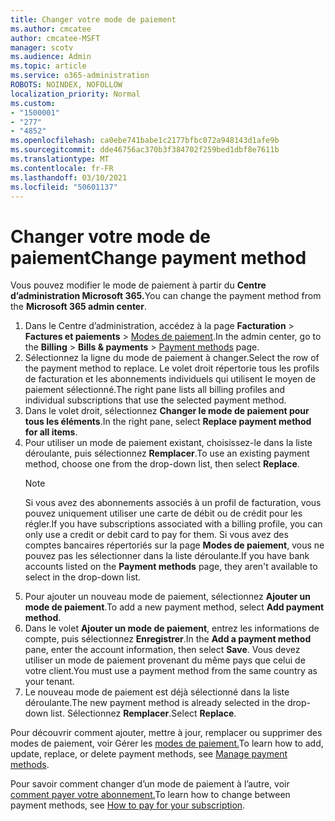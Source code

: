 ```yaml
---
title: Changer votre mode de paiement
ms.author: cmcatee
author: cmcatee-MSFT
manager: scotv
ms.audience: Admin
ms.topic: article
ms.service: o365-administration
ROBOTS: NOINDEX, NOFOLLOW
localization_priority: Normal
ms.custom:
- "1500001"
- "277"
- "4852"
ms.openlocfilehash: ca0ebe741babe1c2177bfbc072a948143d1afe9b
ms.sourcegitcommit: dde46756ac370b3f384702f259bed1dbf8e7611b
ms.translationtype: MT
ms.contentlocale: fr-FR
ms.lasthandoff: 03/10/2021
ms.locfileid: "50601137"
---
```

# <a name="change-payment-method"></a><span data-ttu-id="b1327-102">Changer votre mode de paiement</span><span class="sxs-lookup"><span data-stu-id="b1327-102">Change payment method</span></span>

<span data-ttu-id="b1327-103">Vous pouvez modifier le mode de paiement à partir du **Centre d’administration Microsoft 365.**</span><span class="sxs-lookup"><span data-stu-id="b1327-103">You can change the payment method from the **Microsoft 365 admin center**.</span></span>
  
1. <span data-ttu-id="b1327-104">Dans le Centre d’administration, accédez à la page **Facturation** > **Factures et paiements** > [Modes de paiement](https://go.microsoft.com/fwlink/p/?linkid=2018806).</span><span class="sxs-lookup"><span data-stu-id="b1327-104">In the admin center, go to the **Billing** > **Bills & payments** > [Payment methods](https://go.microsoft.com/fwlink/p/?linkid=2018806) page.</span></span>
2. <span data-ttu-id="b1327-105">Sélectionnez la ligne du mode de paiement à changer.</span><span class="sxs-lookup"><span data-stu-id="b1327-105">Select the row of the payment method to replace.</span></span> <span data-ttu-id="b1327-106">Le volet droit répertorie tous les profils de facturation et les abonnements individuels qui utilisent le moyen de paiement sélectionné.</span><span class="sxs-lookup"><span data-stu-id="b1327-106">The right pane lists all billing profiles and individual subscriptions that use the selected payment method.</span></span>
3. <span data-ttu-id="b1327-107">Dans le volet droit, sélectionnez **Changer le mode de paiement pour tous les éléments**.</span><span class="sxs-lookup"><span data-stu-id="b1327-107">In the right pane, select **Replace payment method for all items**.</span></span>
4. <span data-ttu-id="b1327-108">Pour utiliser un mode de paiement existant, choisissez-le dans la liste déroulante, puis sélectionnez **Remplacer**.</span><span class="sxs-lookup"><span data-stu-id="b1327-108">To use an existing payment method, choose one from the drop-down list, then select **Replace**.</span></span>
    > [!NOTE]
    > <span data-ttu-id="b1327-109">Si vous avez des abonnements associés à un profil de facturation, vous pouvez uniquement utiliser une carte de débit ou de crédit pour les régler.</span><span class="sxs-lookup"><span data-stu-id="b1327-109">If you have subscriptions associated with a billing profile, you can only use a credit or debit card to pay for them.</span></span> <span data-ttu-id="b1327-110">Si vous avez des comptes bancaires répertoriés sur la page **Modes de paiement**, vous ne pouvez pas les sélectionner dans la liste déroulante.</span><span class="sxs-lookup"><span data-stu-id="b1327-110">If you have bank accounts listed on the **Payment methods** page, they aren't available to select in the drop-down list.</span></span>
5. <span data-ttu-id="b1327-111">Pour ajouter un nouveau mode de paiement, sélectionnez **Ajouter un mode de paiement**.</span><span class="sxs-lookup"><span data-stu-id="b1327-111">To add a new payment method, select **Add payment method**.</span></span>
6. <span data-ttu-id="b1327-112">Dans le volet **Ajouter un mode de paiement**, entrez les informations de compte, puis sélectionnez **Enregistrer**.</span><span class="sxs-lookup"><span data-stu-id="b1327-112">In the **Add a payment method** pane, enter the account information, then select **Save**.</span></span> <span data-ttu-id="b1327-113">Vous devez utiliser un mode de paiement provenant du même pays que celui de votre client.</span><span class="sxs-lookup"><span data-stu-id="b1327-113">You must use a payment method from the same country as your tenant.</span></span>
7. <span data-ttu-id="b1327-114">Le nouveau mode de paiement est déjà sélectionné dans la liste déroulante.</span><span class="sxs-lookup"><span data-stu-id="b1327-114">The new payment method is already selected in the drop-down list.</span></span> <span data-ttu-id="b1327-115">Sélectionnez **Remplacer**.</span><span class="sxs-lookup"><span data-stu-id="b1327-115">Select **Replace**.</span></span>

<span data-ttu-id="b1327-116">Pour découvrir comment ajouter, mettre à jour, remplacer ou supprimer des modes de paiement, voir Gérer les [modes de paiement.](https://docs.microsoft.com/microsoft-365/commerce/billing-and-payments/manage-payment-methods)</span><span class="sxs-lookup"><span data-stu-id="b1327-116">To learn how to add, update, replace, or delete payment methods, see [Manage payment methods](https://docs.microsoft.com/microsoft-365/commerce/billing-and-payments/manage-payment-methods).</span></span>

<span data-ttu-id="b1327-117">Pour savoir comment changer d’un mode de paiement à l’autre, voir [comment payer votre abonnement.](https://docs.microsoft.com/microsoft-365/commerce/billing-and-payments/pay-for-your-subscription)</span><span class="sxs-lookup"><span data-stu-id="b1327-117">To learn how to change between payment methods, see [How to pay for your subscription](https://docs.microsoft.com/microsoft-365/commerce/billing-and-payments/pay-for-your-subscription).</span></span>